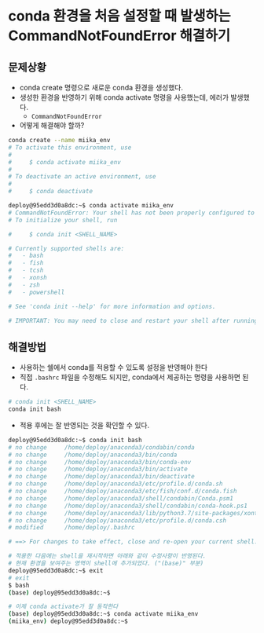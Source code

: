 # conda 환경을 처음 설정할 때 발생하는 CommandNotFoundError 해결하기

## 문제상황

- conda create 명령으로 새로운 conda 환경을 생성했다.
- 생성한 환경을 반영하기 위해 conda activate 명령을 사용했는데, 에러가 발생했다.
    - `CommandNotFoundError`
- 어떻게 해결해야 할까?

```bash
conda create --name miika_env
# To activate this environment, use
#
#     $ conda activate miika_env
#
# To deactivate an active environment, use
#
#     $ conda deactivate

deploy@95edd3d0a8dc:~$ conda activate miika_env
# CommandNotFoundError: Your shell has not been properly configured to use 'conda activate'.
# To initialize your shell, run

#     $ conda init <SHELL_NAME>

# Currently supported shells are:
#   - bash
#   - fish
#   - tcsh
#   - xonsh
#   - zsh
#   - powershell

# See 'conda init --help' for more information and options.

# IMPORTANT: You may need to close and restart your shell after running 'conda init'.
```

## 해결방법

- 사용하는 쉘에서 conda를 적용할 수 있도록 설정을 반영해야 한다
- 직접 `.bashrc` 파일을 수정해도 되지만, conda에서 제공하는 명령을 사용하면 된다.

```bash
# conda init <SHELL_NAME>
conda init bash
```

- 적용 후에는 잘 반영되는 것을 확인할 수 있다.

```bash
deploy@95edd3d0a8dc:~$ conda init bash
# no change     /home/deploy/anaconda3/condabin/conda
# no change     /home/deploy/anaconda3/bin/conda
# no change     /home/deploy/anaconda3/bin/conda-env
# no change     /home/deploy/anaconda3/bin/activate
# no change     /home/deploy/anaconda3/bin/deactivate
# no change     /home/deploy/anaconda3/etc/profile.d/conda.sh
# no change     /home/deploy/anaconda3/etc/fish/conf.d/conda.fish
# no change     /home/deploy/anaconda3/shell/condabin/Conda.psm1
# no change     /home/deploy/anaconda3/shell/condabin/conda-hook.ps1
# no change     /home/deploy/anaconda3/lib/python3.7/site-packages/xontrib/conda.xsh
# no change     /home/deploy/anaconda3/etc/profile.d/conda.csh
# modified      /home/deploy/.bashrc

# ==> For changes to take effect, close and re-open your current shell. <==

# 적용한 다음에는 shell을 재시작하면 아래와 같이 수정사항이 반영된다. 
# 현재 환경을 보여주는 영역이 shell에 추가되었다. ("(base)" 부분)
deploy@95edd3d0a8dc:~$ exit
# exit
$ bash
(base) deploy@95edd3d0a8dc:~$

# 이제 conda activate가 잘 동작한다
(base) deploy@95edd3d0a8dc:~$ conda activate miika_env
(miika_env) deploy@95edd3d0a8dc:~$
```
